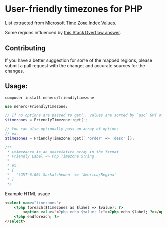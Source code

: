 # User-friendly timezones for PHP

List extracted from [Microsoft Time Zone Index Values](https://support.microsoft.com/en-ca/kb/973627).

Some regions influenced by [this Stack Overflow answer](http://stackoverflow.com/a/12473225).

## Contributing

If you have a better suggestion for some of the mapped regions, please submit a pull request with the changes and accurate sources for the changes.

## Usage:

`composer install nehero/friendlytimezone`

```php
use nehero/FriendlyTimezone;

// If no options are passed to get(), values are sorted by `asc` GMT offset value
$timezones = FriendlyTimezone::get();

// You can also optionally pass an array of options
// ex.
$timezones = FriendlyTimezone::get([ 'order' => 'desc' ]);

/**
 * $timezones is an associative array in the format
 * Friendly Label => Php Timezone String
 *
 * ex.
 * [
 *   '(GMT-6:00) Saskatchewan' => 'America/Regina'
 * ]
 */

```

Example HTML usage
```html
<select name="timezones">
	<?php foreach($timezones as $label => $value): ?>
		<option value="<?php echo $value; ?>"><?php echo $label; ?></option>
	<?php endforeach; ?>
</select>
```